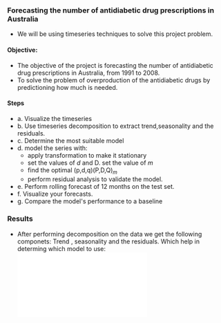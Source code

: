 ### Forecasting the number of antidiabetic drug prescriptions in Australia

- We will be using timeseries techniques to solve this project problem.

#### Objective:
- The objective of the project is forecasting the number of antidiabetic drug prescriptions in Australia, from 1991 to 2008.
- To solve the problem of overproduction of the antidiabetic drugs by predictioning how much is needed.

#### Steps
- a. Visualize the timeseries
- b. Use timeseries decomposition to extract trend,seasonality and the residuals.
- c. Determine the most suitable model
- d. model the series with:
    - apply transformation to make it stationary
    - set the values of *d* and D. set the value of *m*
    - find the optimal (p,d,q)(P,D,Q)*<sub>m</sub>*
    - perform residual analysis to validate the model.
- e. Perform rolling forecast of 12 months on the test set.
- f. Visualize your forecasts.
- g. Compare the model's performance to a baseline 

### Results 

- After performing decomposition on the data we get the following componets: Trend , seasonality and the residuals. Which help in determing which model to use:
![decomposition](../Antidiabetic/results/stl.pdf)